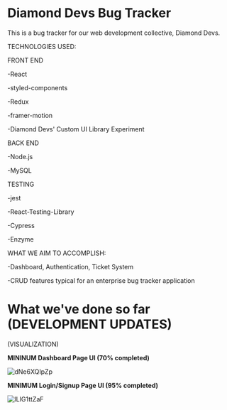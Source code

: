 # Diamond Devs Bug Tracker

This is a bug tracker for our web development collective, Diamond Devs.

TECHNOLOGIES USED:

FRONT END

-React

-styled-components

-Redux

-framer-motion

-Diamond Devs' Custom UI Library Experiment

BACK END

-Node.js

-MySQL

TESTING

-jest

-React-Testing-Library

-Cypress

-Enzyme

WHAT WE AIM TO ACCOMPLISH:

-Dashboard, Authentication, Ticket System

-CRUD features typical for an enterprise bug tracker application


# What we've done so far  (DEVELOPMENT UPDATES)

(VISUALIZATION)

<b>MININUM Dashboard Page UI (70% completed)</b>

![dNe6XQIpZp](https://user-images.githubusercontent.com/76098411/130993605-e5cb8b01-09e6-4415-88ed-e64d096315b5.gif)

<b>MINIMUM Login/Signup Page UI (95% completed)</b>

![lLIG1ttZaF](https://user-images.githubusercontent.com/76098411/129896031-9f36a886-2aff-4562-b066-e12587a990ae.gif)

